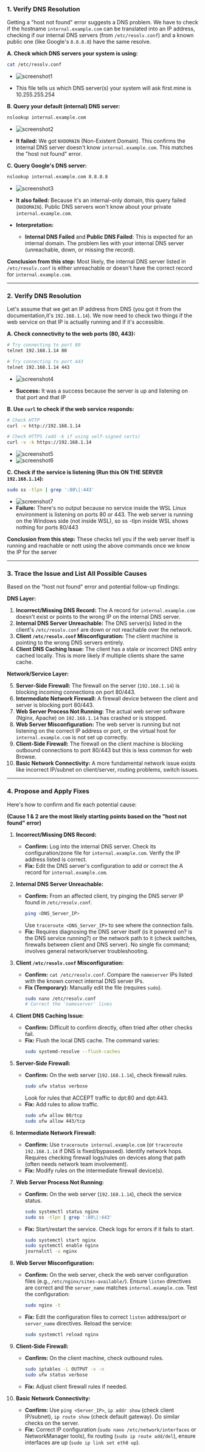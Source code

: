 ### 1. Verify DNS Resolution

Getting a "host not found" error suggests a DNS problem. We have to check if the hostname `internal.example.com` can be translated into an IP address, checking if our internal DNS servers (from `/etc/resolv.conf`) and a known public one (like Google's `8.8.8.8`) have the same resolve.

**A. Check which DNS servers your system is using:**

```bash
cat /etc/resolv.conf
```

* ![screenshot1](https://github.com/user-attachments/assets/0fc02307-1d5a-47f8-a026-d049087e9051)

* This file tells us which DNS server(s) your system will ask first.mine is 10.255.255.254

**B. Query your default (internal) DNS server:**

```bash
nslookup internal.example.com
```

* ![screenshot2](https://github.com/user-attachments/assets/e31f4133-7d6e-4d54-aaae-e4f8100fe215)

* **It failed:** We got `NXDOMAIN` (Non-Existent Domain). This confirms the internal DNS server doesn't know `internal.example.com`. This matches the "host not found" error.

**C. Query Google's DNS server:**

```bash
nslookup internal.example.com 8.8.8.8
```

* ![screenshot3](https://github.com/user-attachments/assets/1e922b48-ef64-4116-b3c1-e7583d257a75)

* **It also failed:** Because it's an internal-only domain, this query failed (`NXDOMAIN`). Public DNS servers won't know about your private `internal.example.com`.
* **Interpretation:**
    * **Internal DNS Failed** and **Public DNS Failed**: This is expected for an internal domain. The problem lies with your internal DNS server (unreachable, down, or missing the record).


**Conclusion from this step:** Most likely, the internal DNS server listed in `/etc/resolv.conf` is either unreachable or doesn't have the correct record for `internal.example.com`.


---


### 2. Verify DNS Resolution
Let's assume that we get an IP address from DNS (you got it from the documentation,it's `192.168.1.14`). We now need to check two things if the web service on that IP is actually running and if it's accessible.

**A. Check connectivity to the web ports (80, 443):**

```bash
# Try connecting to port 80
telnet 192.168.1.14 80

# Try connecting to port 443 
telnet 192.168.1.14 443
```

* ![screenshot4](https://github.com/user-attachments/assets/86224a5a-d94d-41e9-be5d-52c5c44d1f62)

* **Success:** It was a success because the server is up and listening on that port and that IP

**B. Use `curl` to check if the web service responds:**

```bash
# Check HTTP
curl -v http://192.168.1.14

# Check HTTPS (add -k if using self-signed certs)
curl -v -k https://192.168.1.14
```

* ![screenshot5](https://github.com/user-attachments/assets/bbb8df08-4cc5-4435-a125-52f657478472)
* ![screenshot6](https://github.com/user-attachments/assets/0e7ab57a-0089-470c-a476-0e4ade6e7a46)


**C. Check if the service is listening (Run this ON THE SERVER `192.168.1.14`):**

```bash
sudo ss -tlpn | grep ':80\|:443'
```

* ![screenshot7](https://github.com/user-attachments/assets/aa30413c-7819-4cdd-b67d-18d55c545f2a)
* **Failure:** There's no output because no service inside the WSL Linux environment is listening on ports 80 or 443. The web server is running on the Windows side (not inside WSL), so ss -tlpn inside WSL shows nothing for ports 80/443

**Conclusion from this step:** These checks tell you if the web server itself is running and reachable or nott using the above commands once we know the IP for the server


---


### 3. Trace the Issue and List All Possible Causes

Based on the "host not found" error and potential follow-up findings:

**DNS Layer:**

1.  **Incorrect/Missing DNS Record:** The A record for `internal.example.com` doesn't exist or points to the wrong IP on the internal DNS server.
2.  **Internal DNS Server Unreachable:** The DNS server(s) listed in the client's `/etc/resolv.conf` are down or not reachable over the network.
3.  **Client `/etc/resolv.conf` Misconfiguration:** The client machine is pointing to the wrong DNS servers entirely.
4.  **Client DNS Caching Issue:** The client has a stale or incorrect DNS entry cached locally. This is more likely if multiple clients share the same cache.

**Network/Service Layer:**

5.  **Server-Side Firewall:** The firewall on the server (`192.168.1.14`) is blocking incoming connections on port 80/443.
6.  **Intermediate Network Firewall:** A firewall device between the client and server is blocking port 80/443.
7.  **Web Server Process Not Running:** The actual web server software (Nginx, Apache) on `192.168.1.14` has crashed or is stopped.
8.  **Web Server Misconfiguration:** The web server is running but not listening on the correct IP address or port, or the virtual host for `internal.example.com` is not set up correctly.
9.  **Client-Side Firewall:** The firewall on the client machine is blocking outbound connections to port 80/443 but this is less common for web Browse.
10. **Basic Network Connectivity:** A more fundamental network issue exists like incorrect IP/subnet on client/server, routing problems, switch issues.



---


### 4. Propose and Apply Fixes

Here's how to confirm and fix each potential cause:

**(Cause 1 & 2 are the most likely starting points based on the "host not found" error)**

1.  **Incorrect/Missing DNS Record:**
    * **Confirm:** Log into the internal DNS server. Check its configuration/zone file for `internal.example.com`. Verify the IP address listed is correct.
    * **Fix:** Edit the DNS server's configuration to add or correct the A record for `internal.example.com`.
2.  **Internal DNS Server Unreachable:**
    * **Confirm:** From an affected client, try pinging the DNS server IP found in `/etc/resolv.conf`.
        ```bash
        ping <DNS_Server_IP>
        ```
        Use `traceroute <DNS_Server_IP>` to see where the connection fails.
    * **Fix:** Requires diagnosing the DNS server itself (is it powered on? is the DNS service running?) or the network path to it (check switches, firewalls between client and DNS server). No single fix command; involves general network/server troubleshooting.

3.  **Client `/etc/resolv.conf` Misconfiguration:**
    * **Confirm:** `cat /etc/resolv.conf`. Compare the `nameserver` IPs listed with the known correct internal DNS server IPs.
    * **Fix (Temporary):** Manually edit the file (requires `sudo`).
        ```bash
        sudo nano /etc/resolv.conf
        # Correct the 'nameserver' lines
        ```

4.  **Client DNS Caching Issue:**
    * **Confirm:** Difficult to confirm directly, often tried after other checks fail.
    * **Fix:** Flush the local DNS cache. The command varies:
        ```bash
        sudo systemd-resolve --flush-caches
        ```

5.  **Server-Side Firewall:**
    * **Confirm:** On the web server (`192.168.1.14`), check firewall rules.
        ```bash
        sudo ufw status verbose
        ```
        Look for rules that ACCEPT traffic to dpt:80 and dpt:443.
    * **Fix:** Add rules to allow traffic.
        ```bash
        sudo ufw allow 80/tcp
        sudo ufw allow 443/tcp
        ```

6.  **Intermediate Network Firewall:**
    * **Confirm:** Use `traceroute internal.example.com` (or `traceroute 192.168.1.14` if DNS is fixed/bypassed). Identify network hops. Requires checking firewall logs/rules on devices along that path (often needs network team involvement).
    * **Fix:** Modify rules on the intermediate firewall device(s).

7.  **Web Server Process Not Running:**
    * **Confirm:** On the web server (`192.168.1.14`), check the service status.
        ```bash
        sudo systemctl status nginx
        sudo ss -tlpn | grep ':80\|:443'
        ```
    * **Fix:** Start/restart the service. Check logs for errors if it fails to start.
        ```bash
        sudo systemctl start nginx
        sudo systemctl enable nginx
        journalctl -u nginx
        ```

8.  **Web Server Misconfiguration:**
    * **Confirm:** On the web server, check the web server configuration files (e.g., `/etc/nginx/sites-available/`). Ensure `listen` directives are correct and the `server_name` matches `internal.example.com`. Test the configuration:
        ```bash
        sudo nginx -t
        ```
    * **Fix:** Edit the configuration files to correct `listen` address/port or `server_name` directives. Reload the service:
        ```bash
        sudo systemctl reload nginx 
        ```

9.  **Client-Side Firewall:**
    * **Confirm:** On the client machine, check outbound rules.
        ```bash
        sudo iptables -L OUTPUT -v -n
        sudo ufw status verbose
        ```
    * **Fix:** Adjust client firewall rules if needed.

10. **Basic Network Connectivity:**
    * **Confirm:** Use `ping <Server_IP>`, `ip addr show` (check client IP/subnet), `ip route show` (check default gateway). Do similar checks on the server.
    * **Fix:** Correct IP configuration (`sudo nano /etc/network/interfaces` or NetworkManager tools), fix routing (`sudo ip route add/del`), ensure interfaces are up (`sudo ip link set eth0 up`).